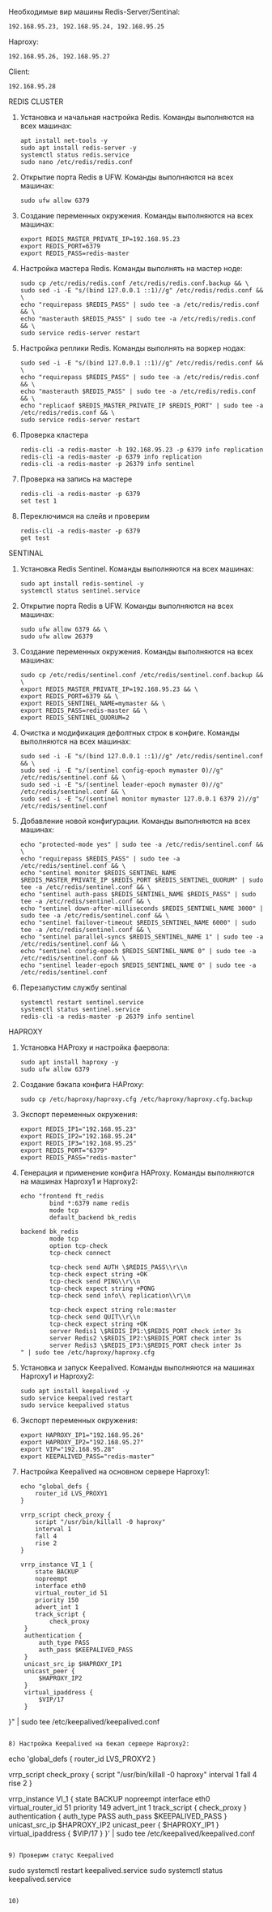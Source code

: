 Необходимые вир машины
Redis-Server/Sentinal:
```
192.168.95.23, 192.168.95.24, 192.168.95.25
```
Haproxy: 
```
192.168.95.26, 192.168.95.27
```
Client: 
```
192.168.95.28
```

REDIS CLUSTER 
1) Установка и начальная настройка Redis. Команды выполняются на всех машинах:
   ```
   apt install net-tools -y
   sudo apt install redis-server -y
   systemctl status redis.service
   sudo nano /etc/redis/redis.conf
   ```

2)  Открытие порта Redis в UFW. Команды выполняются на всех машинах:
    ```
    sudo ufw allow 6379
    ```

3) Создание переменных окружения. Команды выполняются на всех машинах:
   ```
   export REDIS_MASTER_PRIVATE_IP=192.168.95.23
   export REDIS_PORT=6379
   export REDIS_PASS=redis-master
   ```

4) Настройка мастера Redis. Команды выполнять на мастер ноде:
   ```
   sudo cp /etc/redis/redis.conf /etc/redis/redis.conf.backup && \
   sudo sed -i -E "s/(bind 127.0.0.1 ::1)//g" /etc/redis/redis.conf && \
   echo "requirepass $REDIS_PASS" | sudo tee -a /etc/redis/redis.conf && \
   echo "masterauth $REDIS_PASS" | sudo tee -a /etc/redis/redis.conf && \
   sudo service redis-server restart
   ```

5) Настройка реплики Redis. Команды выполнять на воркер нодах:
   ```
   sudo sed -i -E "s/(bind 127.0.0.1 ::1)//g" /etc/redis/redis.conf && \
   echo "requirepass $REDIS_PASS" | sudo tee -a /etc/redis/redis.conf && \
   echo "masterauth $REDIS_PASS" | sudo tee -a /etc/redis/redis.conf && \
   echo "replicaof $REDIS_MASTER_PRIVATE_IP $REDIS_PORT" | sudo tee -a /etc/redis/redis.conf && \
   sudo service redis-server restart
   ```

6) Проверка кластера
    ```
    redis-cli -a redis-master -h 192.168.95.23 -p 6379 info replication
    redis-cli -a redis-master -p 6379 info replication
    redis-cli -a redis-master -p 26379 info sentinel
    ```

7) Проверка на запись на мастере
    ```
    redis-cli -a redis-master -p 6379
    set test 1
    ```

 8) Переключимся на слейв и проверим   
     ```
     redis-cli -a redis-master -p 6379
     get test
     ```

SENTINAL

1) Установка Redis Sentinel. Команды выполняются на всех машинах:
   ```
   sudo apt install redis-sentinel -y
   systemctl status sentinel.service
   ```

2) Открытие порта Redis в UFW. Команды выполняются на всех машинах:
   ```
   sudo ufw allow 6379 && \
   sudo ufw allow 26379
   ```
   
3) Создание переменных окружения. Команды выполняются на всех машинах:
   ```
   sudo cp /etc/redis/sentinel.conf /etc/redis/sentinel.conf.backup && \
   export REDIS_MASTER_PRIVATE_IP=192.168.95.23 && \
   export REDIS_PORT=6379 && \
   export REDIS_SENTINEL_NAME=mymaster && \
   export REDIS_PASS=redis-master && \
   export REDIS_SENTINEL_QUORUM=2
   ```

4) Очистка и модификация дефолтных строк в конфиге. Команды выполняются на всех машинах:
   ```
   sudo sed -i -E "s/(bind 127.0.0.1 ::1)//g" /etc/redis/sentinel.conf && \
   sudo sed -i -E "s/(sentinel config-epoch mymaster 0)//g" /etc/redis/sentinel.conf && \
   sudo sed -i -E "s/(sentinel leader-epoch mymaster 0)//g" /etc/redis/sentinel.conf && \
   sudo sed -i -E "s/(sentinel monitor mymaster 127.0.0.1 6379 2)//g" /etc/redis/sentinel.conf
   ```

5) Добавление новой конфигурации. Команды выполняются на всех машинах:
   ``` 
   echo "protected-mode yes" | sudo tee -a /etc/redis/sentinel.conf && \
   echo "requirepass $REDIS_PASS" | sudo tee -a /etc/redis/sentinel.conf && \
   echo "sentinel monitor $REDIS_SENTINEL_NAME $REDIS_MASTER_PRIVATE_IP $REDIS_PORT $REDIS_SENTINEL_QUORUM" | sudo tee -a /etc/redis/sentinel.conf && \
   echo "sentinel auth-pass $REDIS_SENTINEL_NAME $REDIS_PASS" | sudo tee -a /etc/redis/sentinel.conf && \
   echo "sentinel down-after-milliseconds $REDIS_SENTINEL_NAME 3000" | sudo tee -a /etc/redis/sentinel.conf && \
   echo "sentinel failover-timeout $REDIS_SENTINEL_NAME 6000" | sudo tee -a /etc/redis/sentinel.conf && \
   echo "sentinel parallel-syncs $REDIS_SENTINEL_NAME 1" | sudo tee -a /etc/redis/sentinel.conf && \
   echo "sentinel config-epoch $REDIS_SENTINEL_NAME 0" | sudo tee -a /etc/redis/sentinel.conf && \
   echo "sentinel leader-epoch $REDIS_SENTINEL_NAME 0" | sudo tee -a /etc/redis/sentinel.conf
   ```

6) Перезапустим службу sentinal
   ``` 
   systemctl restart sentinel.service
   systemctl status sentinel.service
   redis-cli -a redis-master -p 26379 info sentinel
   ```

HAPROXY

1) Установка HAProxy и настройка фаервола:
   ```
   sudo apt install haproxy -y
   sudo ufw allow 6379
   ```

2) Создание бэкапа конфига HAProxy:
   ```
   sudo cp /etc/haproxy/haproxy.cfg /etc/haproxy/haproxy.cfg.backup
   ```

3) Экспорт переменных окружения:
   ```
   export REDIS_IP1="192.168.95.23"
   export REDIS_IP2="192.168.95.24"
   export REDIS_IP3="192.168.95.25"
   export REDIS_PORT="6379"
   export REDIS_PASS="redis-master"
   ```

4) Генерация и применение конфига HAProxy. Команды выполняются на машинах Haproxy1 и Haproxy2:
   ```
   echo "frontend ft_redis
           bind *:6379 name redis
           mode tcp
           default_backend bk_redis

   backend bk_redis
           mode tcp
           option tcp-check
           tcp-check connect

           tcp-check send AUTH \$REDIS_PASS\\r\\n
           tcp-check expect string +OK
           tcp-check send PING\\r\\n
           tcp-check expect string +PONG
           tcp-check send info\\ replication\\r\\n

           tcp-check expect string role:master
           tcp-check send QUIT\\r\\n
           tcp-check expect string +OK
           server Redis1 \$REDIS_IP1:\$REDIS_PORT check inter 3s
           server Redis2 \$REDIS_IP2:\$REDIS_PORT check inter 3s
           server Redis3 \$REDIS_IP3:\$REDIS_PORT check inter 3s
   " | sudo tee /etc/haproxy/haproxy.cfg
   ```

5) Установка и запуск Keepalived. Команды выполняются на машинах Haproxy1 и Haproxy2:
   ```
   sudo apt install keepalived -y
   sudo service keepalived restart
   sudo service keepalived status
   ```

6) Экспорт переменных окружения:
   ```
   export HAPROXY_IP1="192.168.95.26"
   export HAPROXY_IP2="192.168.95.27"
   export VIP="192.168.95.28"
   export KEEPALIVED_PASS="redis-master"
   ```

7) Настройка Keepalived на основном сервере Haproxy1:
   ```
   echo "global_defs {
       router_id LVS_PROXY1
   }

   vrrp_script check_proxy {
       script "/usr/bin/killall -0 haproxy"
       interval 1
       fall 4
       rise 2
   }

   vrrp_instance VI_1 {
       state BACKUP
       nopreempt
       interface eth0
       virtual_router_id 51
       priority 150
       advert_int 1
       track_script {
           check_proxy
    }
    authentication {
        auth_type PASS
        auth_pass $KEEPALIVED_PASS
    }
    unicast_src_ip $HAPROXY_IP1
    unicast_peer {
        $HAPROXY_IP2
    }
    virtual_ipaddress {
        $VIP/17
    }
}" | sudo tee /etc/keepalived/keepalived.conf
   ```

8) Настройка Keepalived на бекап сервере Haproxy2:
   ```
   echo 'global_defs {
       router_id LVS_PROXY2
   }

   vrrp_script check_proxy {
    script "/usr/bin/killall -0 haproxy"
    interval 1
    fall 4
    rise 2
   }

   vrrp_instance VI_1 {
       state BACKUP
       nopreempt
       interface eth0
       virtual_router_id 51
       priority 149
       advert_int 1
       track_script {
           check_proxy
       }
       authentication {
           auth_type PASS
           auth_pass $KEEPALIVED_PASS
       }
       unicast_src_ip $HAPROXY_IP2
       unicast_peer {
           $HAPROXY_IP1
       }
       virtual_ipaddress {
           $VIP/17
       }
   }' | sudo tee /etc/keepalived/keepalived.conf 
   ```

9) Проверим статус Keepalived
   ```
   sudo systemctl restart keepalived.service
   sudo systemctl status keepalived.service
   ```

10) 
   































